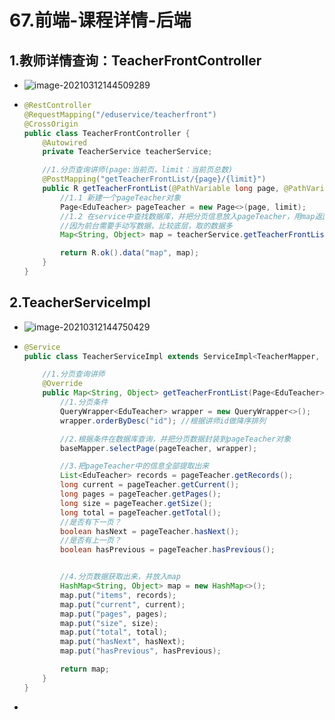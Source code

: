 # 67.前端-课程详情-后端

## 1.教师详情查询：TeacherFrontController

* ![image-20210312144509289](https://raw.githubusercontent.com/TWDH/Leetcode-From-Zero/pictures/img/image-20210312144509289.png)

* ```java
  @RestController
  @RequestMapping("/eduservice/teacherfront")
  @CrossOrigin
  public class TeacherFrontController {
      @Autowired
      private TeacherService teacherService;
  
      //1.分页查询讲师(page:当前页，limit：当前页总数)
      @PostMapping("getTeacherFrontList/{page}/{limit}")
      public R getTeacherFrontList(@PathVariable long page, @PathVariable long limit) {
          //1.1 新建一个pageTeacher对象
          Page<EduTeacher> pageTeacher = new Page<>(page, limit);
          //1.2 在service中查找数据库，并把分页信息放入pageTeacher，用map返回pageTeacher中的全部信息
          //因为前台需要手动写数据，比较底层，取的数据多
          Map<String, Object> map = teacherService.getTeacherFrontList(pageTeacher);
  
          return R.ok().data("map", map);
      }
  }
  
  ```

## 2.TeacherServiceImpl

* ![image-20210312144750429](https://raw.githubusercontent.com/TWDH/Leetcode-From-Zero/pictures/img/image-20210312144750429.png)

* ```java
  @Service
  public class TeacherServiceImpl extends ServiceImpl<TeacherMapper, EduTeacher> implements TeacherService {
  
      //1.分页查询讲师
      @Override
      public Map<String, Object> getTeacherFrontList(Page<EduTeacher> pageTeacher) {
          //1.分页条件
          QueryWrapper<EduTeacher> wrapper = new QueryWrapper<>();
          wrapper.orderByDesc("id"); //根据讲师id做降序排列
  
          //2.根据条件在数据库查询，并把分页数据封装到pageTeacher对象
          baseMapper.selectPage(pageTeacher, wrapper);
  
          //3.把pageTeacher中的信息全部提取出来
          List<EduTeacher> records = pageTeacher.getRecords();
          long current = pageTeacher.getCurrent();
          long pages = pageTeacher.getPages();
          long size = pageTeacher.getSize();
          long total = pageTeacher.getTotal();
          //是否有下一页？
          boolean hasNext = pageTeacher.hasNext();
          //是否有上一页？
          boolean hasPrevious = pageTeacher.hasPrevious();
  
  
          //4.分页数据获取出来，并放入map
          HashMap<String, Object> map = new HashMap<>();
          map.put("items", records);
          map.put("current", current);
          map.put("pages", pages);
          map.put("size", size);
          map.put("total", total);
          map.put("hasNext", hasNext);
          map.put("hasPrevious", hasPrevious);
  
          return map;
      }
  }
  ```

* 